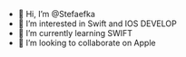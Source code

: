 - 👋 Hi, I’m @Stefaefka
- 👀 I’m interested in Swift and IOS DEVELOP
- 🌱 I’m currently learning SWIFT
- 💞️ I’m looking to collaborate on Apple

<!---
Stefaefka/Stefaefka is a ✨ special ✨ repository because its `README.md` (this file) appears on your GitHub profile.
You can click the Preview link to take a look at your changes.
--->
